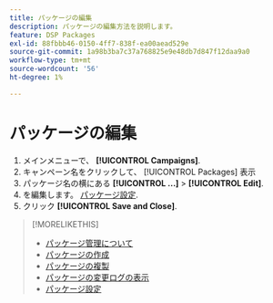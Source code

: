 ```yaml
---
title: パッケージの編集
description: パッケージの編集方法を説明します。
feature: DSP Packages
exl-id: 88fbbb46-0150-4ff7-838f-ea00aead529e
source-git-commit: 1a98b3ba7c37a768825e9e48db7d847f12daa9a0
workflow-type: tm+mt
source-wordcount: '56'
ht-degree: 1%

---
```


# パッケージの編集

1. メインメニューで、 **[!UICONTROL Campaigns]**.
1. キャンペーン名をクリックして、 [!UICONTROL Packages] 表示
1. パッケージ名の横にある  **[!UICONTROL ...]** > **[!UICONTROL Edit]**.
1. を編集します。 [パッケージ設定](package-settings.md).
1. クリック **[!UICONTROL Save and Close]**.

>[!MORELIKETHIS]
>
>* [パッケージ管理について](package-about.md)
>* [パッケージの作成](package-create.md)
>* [パッケージの複製](package-duplicate.md)
>* [パッケージの変更ログの表示](package-change-log.md)
>* [パッケージ設定](package-settings.md)

